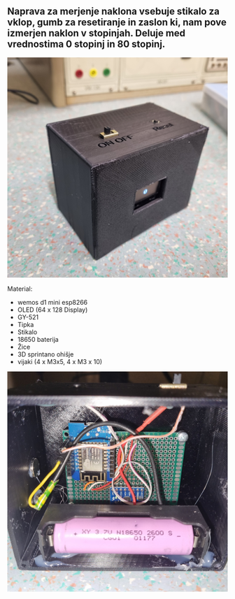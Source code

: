 ## Naprava za merjenje naklona vsebuje stikalo za vklop, gumb za resetiranje in zaslon ki, nam pove izmerjen naklon v stopinjah. Deluje med vrednostima 0 stopinj in 80 stopinj. ##

![alt text](https://raw.githubusercontent.com/TomiHawky/Arduino_gyroscope/main/20220526_080334.jpg)

Material: 
- wemos d1 mini esp8266
- OLED (64 x 128 Display)
- GY-521
- Tipka
- Stikalo
- 18650 baterija
- Žice
- 3D sprintano ohišje
- vijaki (4 x M3x5, 4 x M3 x 10)

![alt text](https://raw.githubusercontent.com/TomiHawky/Arduino_gyroscope/main/20220526_080542.jpg)
